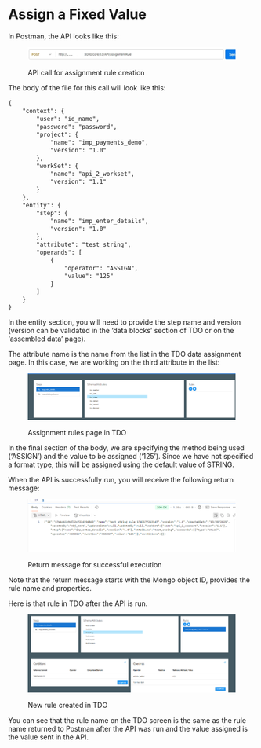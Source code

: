 # Assign a Fixed Value

In Postman, the API looks like this:

<figure><img src="../../../../../../.gitbook/assets/image (1) (1) (1) (1).png" alt=""><figcaption><p>API call for assignment rule creation</p></figcaption></figure>

The body of the file for this call will look like this:

&#x20;

```
{
    "context": {
        "user": "id_name",
        "password": "password",
        "project": {
            "name": "imp_payments_demo",
            "version": "1.0"
        },
        "workSet": {
            "name": "api_2_workset",
            "version": "1.1"
        }
    },
    "entity": {
        "step": {
            "name": "imp_enter_details",
            "version": "1.0"
        },
        "attribute": "test_string",    
        "operands": [
            {
                "operator": "ASSIGN",
                "value": "125"
            }      
        ]
    }
}
```

&#x20;

In the entity section, you will need to provide the step name and version (version can be validated in the ‘data blocks’ section of TDO or on the ‘assembled data’ page).

&#x20;

The attribute name is the name from the list in the TDO data assignment page.  In this case, we are working on the third attribute in the list:

<figure><img src="../../../../../../.gitbook/assets/image (1) (1) (1) (1) (1).png" alt=""><figcaption><p>Assignment rules page in TDO</p></figcaption></figure>

In the final section of the body, we are specifying the method being used (‘ASSIGN’) and the value to be assigned (‘125’).  Since we have not specified a format type, this will be assigned using the default value of STRING.

&#x20;

When the API is successfully run, you will receive the following return message:

<figure><img src="../../../../../../.gitbook/assets/image (2) (1) (1) (1) (1).png" alt=""><figcaption><p>Return message for successful execution</p></figcaption></figure>

Note that the return message starts with the Mongo object ID, provides the rule name and properties.&#x20;

&#x20;

Here is that rule in TDO after the API is run.

<figure><img src="../../../../../../.gitbook/assets/image (3) (1) (1) (1) (1).png" alt=""><figcaption><p>New rule created in TDO</p></figcaption></figure>

You can see that the rule name on the TDO screen is the same as the rule name returned to Postman after the API was run and the value assigned is the value sent in the API.
